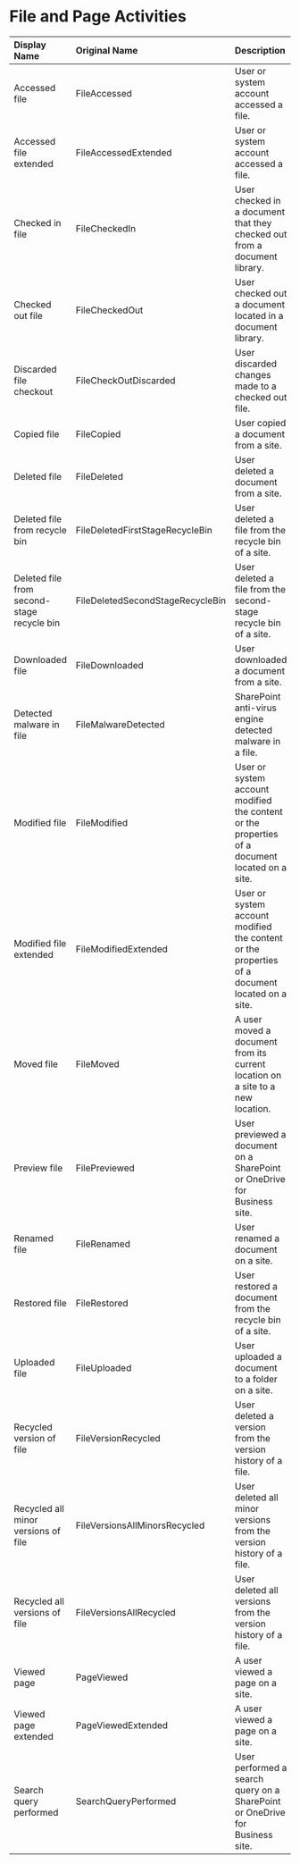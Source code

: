 # File and Page Activities

| Display Name | Original Name | Description | Collected |
| :--- | :--- | :--- | :---: |
| Accessed file | FileAccessed | User or system account accessed a file. | ![](../.gitbook/assets/checked.png) |
| Accessed file extended | FileAccessedExtended | User or system account accessed a file. | ![](../.gitbook/assets/checked.png) |
| Checked in file | FileCheckedIn | User checked in a document that they checked out from a document library. | ![](../.gitbook/assets/checked.png) |
| Checked out file | FileCheckedOut | User checked out a document located in a document library. | ![](../.gitbook/assets/checked.png) |
| Discarded file checkout | FileCheckOutDiscarded | User discarded changes made to a checked out file. | ![](../.gitbook/assets/checked.png) |
| Copied file | FileCopied | User copied a document from a site. | ![](../.gitbook/assets/checked.png) |
| Deleted file | FileDeleted | User deleted a document from a site. | ![](../.gitbook/assets/checked.png) |
| Deleted file from recycle bin | FileDeletedFirstStageRecycleBin | User deleted a file from the recycle bin of a site. | ![](../.gitbook/assets/checked.png) |
| Deleted file from second-stage recycle bin | FileDeletedSecondStageRecycleBin | User deleted a file from the second-stage recycle bin of a site. | ![](../.gitbook/assets/checked.png) |
| Downloaded file | FileDownloaded | User downloaded a document from a site. | ![](../.gitbook/assets/checked.png) |
| Detected malware in file | FileMalwareDetected | SharePoint anti-virus engine detected malware in a file. | ![](../.gitbook/assets/checked.png) |
| Modified file | FileModified | User or system account modified the content or the properties of a document located on a site. | ![](../.gitbook/assets/checked.png) |
| Modified file extended | FileModifiedExtended | User or system account modified the content or the properties of a document located on a site. | ![](../.gitbook/assets/checked.png) |
| Moved file | FileMoved | A user moved a document from its current location on a site to a new location. | ![](../.gitbook/assets/checked.png) |
| Preview file | FilePreviewed | User previewed a document on a SharePoint or OneDrive for Business site. | ![](../.gitbook/assets/checked.png) |
| Renamed file | FileRenamed | User renamed a document on a site. | ![](../.gitbook/assets/checked.png) |
| Restored file | FileRestored | User restored a document from the recycle bin of a site. | ![](../.gitbook/assets/checked.png) |
| Uploaded file | FileUploaded | User uploaded a document to a folder on a site. | ![](../.gitbook/assets/checked.png) |
| Recycled version of file | FileVersionRecycled | User deleted a version from the version history of a file. | ![](../.gitbook/assets/checked.png) |
| Recycled all minor versions of file | FileVersionsAllMinorsRecycled | User deleted all minor versions from the version history of a file. | ![](../.gitbook/assets/checked.png) |
| Recycled all versions of file | FileVersionsAllRecycled | User deleted all versions from the version history of a file. | ![](../.gitbook/assets/checked.png) |
| Viewed page | PageViewed | A user viewed a page on a site. | ![](../.gitbook/assets/checked.png) |
| Viewed page extended | PageViewedExtended | A user viewed a page on a site. | ![](../.gitbook/assets/checked.png) |
| Search query performed | SearchQueryPerformed | User performed a search query on a SharePoint or OneDrive for Business site. | ![](../.gitbook/assets/checked.png) |